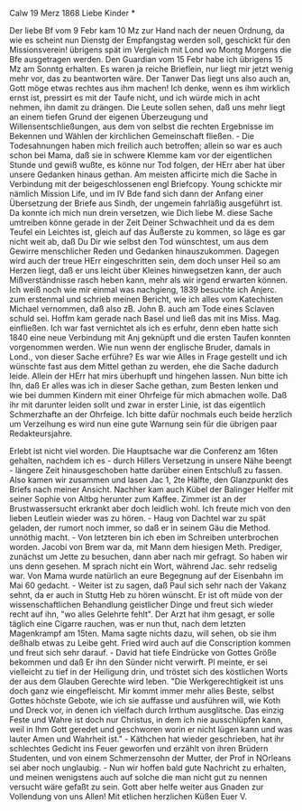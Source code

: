  Calw 19 Merz 1868
Liebe Kinder <Marie>*

Der liebe Bf vom 9 Febr kam 10 Mz zur Hand nach der neuen Ordnung, da wie es scheint nun Dienstg der Empfangstag werden soll, geschickt für den Missionsverein! übrigens spät im Vergleich mit Lond wo Montg Morgens die Bfe ausgetragen werden. Den Guardian vom 15 Febr habe ich übrigens 15 Mz am Sonntg erhalten. Es waren ja reiche Brieflein, nur liegt mir jetzt wenig mehr vor, das zu beantworten wäre. Der Tanwer Das liegt uns also auch an, Gott möge etwas rechtes aus ihm machen! Ich denke, wenn es ihm wirklich ernst ist, pressirt es mit der Taufe nicht, und ich würde mich in acht nehmen, ihn damit zu drängen. Die Leute sollen sehen, daß uns mehr liegt an einem tiefen Grund der eigenen Überzeugung und Willensentschließungen, aus dem von selbst die rechten Ergebnisse im Bekennen und Wählen der kirchlichen Gemeinschaft fließen. - Die Todesahnungen haben mich freilich auch betroffen; allein so war es auch schon bei Mama, daß sie in schwere Klemme kam vor der eigentlichen Stunde und gewiß wußte, es könne nur Tod folgen, der HErr aber hat über unsere Gedanken hinaus gethan. Am meisten afficirte mich die Sache in Verbindung mit der beigeschlossenen engl Briefcopy. Young schickte mir nämlich Mission Life, und im IV Bde fand sich dann der Anfang einer Übersetzung der Briefe aus Sindh, der ungemein fahrläßig ausgeführt ist. Da konnte ich mich nun drein versetzen, wie Dich liebe M. diese Sache umtreiben könne gerade in der Zeit Deiner Schwachheit und da es dem Teufel ein Leichtes ist, gleich auf das Äußerste zu kommen, so läge es gar nicht weit ab, daß Du Dir wie selbst den Tod wünschtest, um aus dem Gewirre menschlicher Reden und Gedanken hinauszukommen. Dagegen wird auch der treue HErr eingeschritten sein, dem doch unser Heil so am Herzen liegt, daß er uns leicht über Kleines hinwegsetzen kann, der auch Mißverständnisse rasch heben kann, mehr als wir irgend erwarten können. Ich weiß noch wie mir einmal was nachgieng, 1839 besuchte ich Anjerc. zum erstenmal und schrieb meinen Bericht, wie ich alles vom Katechisten Michael vernommen, daß also zB. John B. auch am Tode eines Sclaven schuld sei. Hoffm kam gerade nach Basel und ließ das mit ins Miss. Mag. einfließen. Ich war fast vernichtet als ich es erfuhr, denn eben hatte sich 1840 eine neue Verbindung mit Anj geknüpft und die ersten Taufen konnten vorgenommen werden. Wie nun wenn der englische Bruder, damals in Lond., von dieser Sache erführe? Es war wie Alles in Frage gestellt und ich wünschte fast aus dem Mittel gethan zu werden, ehe die Sache dadurch leide. Allein der HErr hat mirs überhupft und hingehen lassen. Nun bitte ich Ihn, daß Er alles was ich in dieser Sache gethan, zum Besten lenken und wie bei dummen Kindern mit einer Ohrfeige für mich abmachen wolle. Daß ihr mit darunter leiden sollt und zwar in erster Linie, ist das eigentlich Schmerzhafte an der Ohrfeige. Ich bitte dafür nochmals euch beide herzlich um Verzeihung es wird nun eine gute Warnung sein für die übrigen paar Redakteursjahre.

Erlebt ist nicht viel worden. Die Hauptsache war die Conferenz am 16ten gehalten, nachdem ich es - durch Hillers Versetzung in unsere Nähe beengt - längere Zeit hinausgeschoben hatte darüber einen Entschluß zu fassen. Also kamen wir zusammen und lasen Jac 1, 2te Hälfte, den Glanzpunkt des Briefs nach meiner Ansicht. Nachher kam auch Kübel der Balinger Helfer mit seiner Sophie von Altbg herunter zum Kaffee. Zimmer ist an der Brustwassersucht erkrankt aber doch leidlich wohl. Ich freute mich von den lieben Leutlein wieder was zu hören. - Haug von Dachtel war zu spät geladen, der rumort noch immer, so daß er in seinem Gäu die Method. unnöthig macht. - Von letzteren bin ich eben im Schreiben unterbrochen worden. Jacobi von Brem war da, mit Mann dem hiesigen Meth. Prediger, zunächst um Jette zu besuchen, dann aber nach mir gefragt. So haben wir uns denn gesehen. M sprach nicht ein Wort, während Jac. sehr redselig war. Von Mama wurde natürlich an eure Begegnung auf der Eisenbahn im Mai 60 gedacht. - Weiter ist zu sagen, daß Paul sich sehr nach der Vakanz sehnt, da er auch in Stuttg Heb zu hören wünscht. Er ist oft müde von der wissenschaftlichen Behandlung geistlicher Dinge und freut sich wieder recht auf ihn, "wo alles Gelehrte fehlt". Der Arzt hat ihm gesagt, er solle täglich eine Cigarre rauchen, was er nun thut, nach dem letzten Magenkrampf am 15ten. Mama sagte nichts dazu, will sehen, ob sie ihm deßhalb etwas zu Leibe geht. Fried wird auch auf die Conscription kommen und freut sich sehr darauf. - David hat tiefe Eindrücke von Gottes Größe bekommen und daß Er ihn den Sünder nicht verwirft. Pl meinte, er sei vielleicht zu tief in der Heiligung drin, und tröstet sich des köstlichen Worts der aus dem Glauben Gerechte wird leben. "Die Werkgerechtigkeit ist uns doch ganz wie eingefleischt. Mir kommt immer mehr alles Beste, selbst Gottes höchste Gebote, wie ich sie auffasse und ausführen will, wie Koth und Dreck vor, in denen ich vielfach durch Irrthum ausglitsche. Das einzig Feste und Wahre ist doch nur Christus, in dem ich nie ausschlüpfen kann, weil in Ihm Gott geredet und geschworen worin er nicht lügen kann und was lauter Amen und Wahrheit ist." - Käthchen hat wieder geschrieben, hat ihr schlechtes Gedicht ins Feuer geworfen und erzählt von ihren Brüdern Studenten, und von einem Schmerzensohn der Mutter, der Prof in NOrleans sei aber noch unglaubig. - Nun wir hoffen bald gute Nachricht zu erhalten, und meinen wenigstens auch auf solche die man nicht gut zu nennen versucht wäre gefaßt zu sein. Gott aber helfe weiter aus Gnaden zur Vollendung von uns Allen! Mit etlichen herzlichen Küßen
 Euer V.
